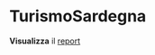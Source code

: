 # TurismoSardegna


**Visualizza** il [report](https://htmlpreview.github.io/?https://github.com/CariaStefano/TurismoSardegna/blob/master/report/Turismo-Sardegna-.html)
